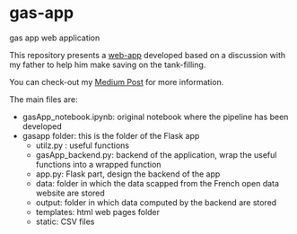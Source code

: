 # gas-app
gas app web application

This repository presents a [web-app](https://gas-app-usa.herokuapp.com/) developed based on a discussion with my father to help him make saving on the tank-filling. 

You can check-out my [Medium Post](https://medium.com/@selimamrouni/leverage-french-government-open-data-to-make-savings-on-gas-tank-filling-b09ecc68a230) for more information. 

The main files are:
- gasApp_notebook.ipynb: original notebook where the pipeline has been developed 
- gasapp folder: this is the folder of the Flask app
  - utilz.py : useful functions 
  - gasApp_backend.py: backend of the application, wrap the useful functions into a wrapped function
  - app.py: Flask part, design the backend of the app 
  - data: folder in which the data scapped from the French open data website are stored 
  - output: folder in which data computed by the backend are stored
  - templates: html web pages folder
  - static: CSV files
